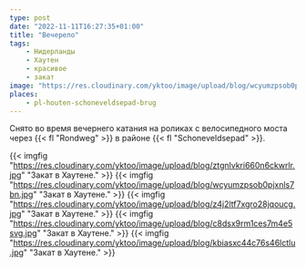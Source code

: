 ```yaml
---
type: post
date: "2022-11-11T16:27:35+01:00"
title: "Вечерело"
tags:
    - Нидерланды
    - Хаутен
    - красивое
    - закат
image: "https://res.cloudinary.com/yktoo/image/upload/blog/wcyumzpsob0pjxnls7bn.jpg"
places:
    - pl-houten-schoneveldsepad-brug
---
```


Снято во время вечернего катания на роликах с велосипедного моста через {{< fl "Rondweg" >}} в районе {{< fl "Schoneveldsepad" >}}.

<!--more-->

{{< imgfig "https://res.cloudinary.com/yktoo/image/upload/blog/ztgnlvkri660n6ckwrlr.jpg" "Закат в Хаутене." >}}
{{< imgfig "https://res.cloudinary.com/yktoo/image/upload/blog/wcyumzpsob0pjxnls7bn.jpg" "Закат в Хаутене." >}}
{{< imgfig "https://res.cloudinary.com/yktoo/image/upload/blog/z4j2ltf7xgro28jqoucg.jpg" "Закат в Хаутене." >}}
{{< imgfig "https://res.cloudinary.com/yktoo/image/upload/blog/c8dsx9rm1ces7m4e5svg.jpg" "Закат в Хаутене." >}}
{{< imgfig "https://res.cloudinary.com/yktoo/image/upload/blog/kbiasxc44c76s46lctlu.jpg" "Закат в Хаутене." >}}


